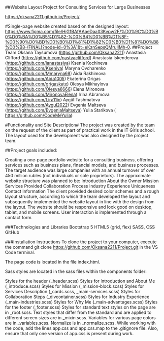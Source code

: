 ##Website Layout Project for Consulting Services for Large Businesses

https://oksana2211.github.io/Project/

#Single-page website created based on the designed layout: https://www.figma.com/file/HjG1BAfAAaeDaaX3Kvpw2F/%D0%9C%D0%B0%D0%BA%D0%B5%D1%82-%D0%B4%D0%BB%D1%8F-%D0%90%D0%BD%D0%B0%D1%81%D1%82%D0%B0%D1%81%D0%B8%D0%B8-(FINAL)?node-id=0%3A1&t=eKznSepsQMruIlMh-0.
##Project Team
Oksana Taysumova (https://github.com/Oksana2211)
Anastasia Clifford (https://github.com/nastyaclifford)
Anastasia Iskenderova (https://github.com/ianastasiya)
Ksenia Kochineva (https://github.com/Kseniva)
Maryna Ovcharenko (https://github.com/Mmaryna68)
Aida Rakhimova (https://github.com/Aida1005)
Ekaterina Grigas (https://github.com/grigaskate)
Olesya Mikhaylova (https://github.com/Olesya6666)
Elena Mironova (https://github.com/MironovaElena)
Irina Abramova (https://github.com/Lira11io)
Aygül Tashmatova (https://github.com/Aygul2022)
Evgenia Maltseva (https://github.com/EvgeniaMaltseva)
Yulia Starikova ( https://github.com/CodeMeYulia)

#Functionality and Site Description#
The project was created by the team on the request of the client as part of practical work in the IT Girls school. The layout used for the development was also designed by the project team.

##Project goals included:

Creating a one-page portfolio website for a consulting business, offering services such as business plans, financial models, and business processes. The target audience was large companies with an annual turnover of over 450 million rubles (not individuals or sole proprietors).
The approximate website structure was planned to be:
Introduction
About the Owner
Mission
Services Provided
Collaboration Process
Industry Experience
Uniqueness
Contact Information
The client provided desired color schemes and a rough layout structure, according to which the team developed the layout and subsequently implemented the website layout in line with the design from the layout.
The website should be responsive and look good on desktop, tablet, and mobile screens.
User interaction is implemented through a contact form.

###Technologies and Libraries
Bootstrap 5
HTML5 (grid, flex)
SASS, CSS
GitHub

###Installation Instructions
To clone the project to your computer, execute the command git clone https://github.com/Oksana2211/Project.git in the VS Code terminal.

The page code is located in the file index.html.

Sass styles are located in the sass files within the components folder:

Styles for the header (_header.scss)
Styles for Introduction and About Me (_introduce.scss)
Styles for Mission (_mission-block.scss)
Styles for Services Description (_cards.scss, _main-services.scss)
Styles for Collaboration Steps (_divcontainer.scss)
Styles for Industry Experience (_main-industries.scss)
Styles for Why Me (_main-advantages.scss)
Styles for the footer (_footer.scss)
Styles for standard text styles on the page are in _root.scss. Text styles that differ from the standard and are applied to different screen sizes are in _mixin.scss. Variables for various page colors are in _variables.scss. Normalize is in _normalize.scss.
While working with the code, add the lines app.css and app.css.map to the .gitignore file. Also, ensure that only one version of app.css is present during work.
